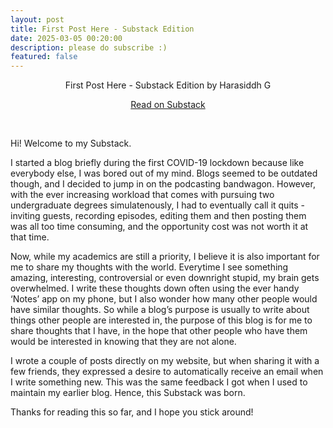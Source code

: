 ```yaml
---
layout: post
title: First Post Here - Substack Edition
date: 2025-03-05 00:20:00
description: please do subscribe :)
featured: false
---
```


<center> <div class="substack-post-embed"><p lang="en">First Post Here - Substack Edition by Harasiddh G</p><p></p><a data-post-link href="https://monkofalltrades.substack.com/p/coming-soon">Read on Substack</a></div><script async src="https://substack.com/embedjs/embed.js" charset="utf-8"></script> </center>

<p>&nbsp;</p>

Hi! Welcome to my Substack.

I started a blog briefly during the first COVID-19 lockdown because like everybody else, I was bored out of my mind. Blogs seemed to be outdated though, and I decided to jump in on the podcasting bandwagon. However, with the ever increasing workload that comes with pursuing two undergraduate degrees simulatenously, I had to eventually call it quits - inviting guests, recording episodes, editing them and then posting them was all too time consuming, and the opportunity cost was not worth it at that time.

Now, while my academics are still a priority, I believe it is also important for me to share my thoughts with the world. Everytime I see something amazing, interesting, controversial or even downright stupid, my brain gets overwhelmed. I write these thoughts down often using the ever handy ‘Notes’ app on my phone, but I also wonder how many other people would have similar thoughts. So while a blog’s purpose is usually to write about things other people are interested in, the purpose of this blog is for me to share thoughts that I have, in the hope that other people who have them would be interested in knowing that they are not alone.

I wrote a couple of posts directly on my website, but when sharing it with a few friends, they expressed a desire to automatically receive an email when I write something new. This was the same feedback I got when I used to maintain my earlier blog. Hence, this Substack was born.

Thanks for reading this so far, and I hope you stick around!